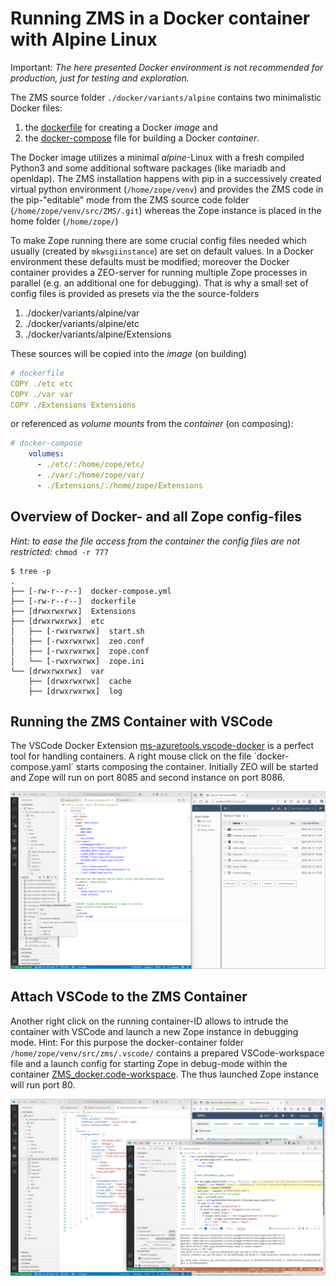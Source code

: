 # Running ZMS in a Docker container with Alpine Linux

Important: *The here presented Docker environment is not recommended for production, just for testing and exploration.*

The ZMS source folder `./docker/variants/alpine` contains two minimalistic Docker files: 
1. the [dockerfile](https://github.com/zms-publishing/ZMS/blob/main/docker/variants/alpine/dockerfile) for creating a Docker *image* and 
2. the [docker-compose](https://github.com/zms-publishing/ZMS/blob/main/docker/variants/alpine/docker-compose.yml) file for building a Docker *container*.

The Docker image utilizes a minimal *alpine*-Linux with a fresh compiled Python3 and some additional software packages (like mariadb and openldap). The ZMS installation happens with pip in a successively created virtual python environment (`/home/zope/venv`) and provides the ZMS code in the pip-"editable" mode from the ZMS source code folder (`/home/zope/venv/src/ZMS/.git`) whereas the Zope instance is placed in the home folder (`/home/zope/`)

To make Zope running there are some crucial config files needed which usually (created by `mkwsgiinstance`) are set on default values. In a Docker environment these defaults must be modified; moreover the Docker container provides a ZEO-server for running multiple Zope processes in parallel (e.g. an additional one for debugging). That is why a small set of config files is provided as presets via the the source-folders
1. ./docker/variants/alpine/var
2. ./docker/variants/alpine/etc
3. ./docker/variants/alpine/Extensions

These sources will be copied into the *image* (on building) 
```yaml
# dockerfile
COPY ./etc etc
COPY ./var var
COPY ./Extensions Extensions
```
or referenced as *volume mounts* from the *container* (on composing):
```yaml
# docker-compose
    volumes:
      - ./etc/:/home/zope/etc/
      - ./var/:/home/zope/var/
      - ./Extensions/:/home/zope/Extensions
```


## Overview of Docker- and all Zope config-files

*Hint: to ease the file access from the container the config files are not restricted:* `chmod -r 777`
```
$ tree -p
.
├── [-rw-r--r--]  docker-compose.yml
├── [-rw-r--r--]  dockerfile
├── [drwxrwxrwx]  Extensions
├── [drwxrwxrwx]  etc
│   ├── [-rwxrwxrwx]  start.sh
│   ├── [-rwxrwxrwx]  zeo.conf
│   ├── [-rwxrwxrwx]  zope.conf
│   └── [-rwxrwxrwx]  zope.ini
└── [drwxrwxrwx]  var
    ├── [drwxrwxrwx]  cache
    ├── [drwxrwxrwx]  log
```

## Running the ZMS Container with VSCode

The VSCode Docker Extension [ms-azuretools.vscode-docker](https://marketplace.visualstudio.com/items?itemName=ms-azuretools.vscode-docker) is a perfect tool for handling containers. A right mouse click on the file ´docker-compose.yaml´ starts composing the container. Initially ZEO will be started and Zope will run on port 8085 and second instance on port 8086.

![Running the ZMS Container with VSCode](../../../docs/images/admin_docker_run.png)

## Attach VSCode to the ZMS Container
Another right click on the running container-ID allows to intrude the container with VSCode and launch a new Zope instance in debugging mode. 
Hint: For this purpose the docker-container folder `/home/zope/venv/src/zms/.vscode/` contains a prepared VSCode-workspace file and a launch config for starting Zope in debug-mode within the container [ZMS_docker.code-workspace](https://github.com/zms-publishing/ZMS/blob/main/.vscode/ZMS_docker.code-workspace). The thus launched Zope instance will run port 80.

![Attach VSCode to the ZMS Container](../../../docs/images/admin_docker_debug_zeo.png)